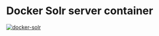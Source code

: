 # Docker Solr server container

[![docker-solr](https://img.shields.io/badge/spy86-solr-blue.svg)](https://cloud.docker.com/repository/docker/spy86/solr)